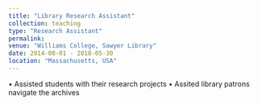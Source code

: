 ```yaml
---
title: "Library Research Assistant"
collection: teaching
type: "Research Assistant"
permalink: 
venue: "Williams College, Sawyer Library"
date: 2014-08-01 - 2018-05-30
location: "Massachusetts, USA"
---
```

 
• Assisted students with their research projects
• Assited library patrons navigate the archives


